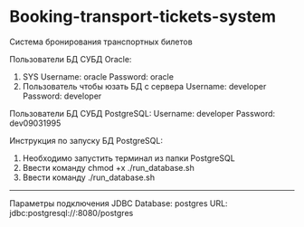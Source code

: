 ﻿# Booking-transport-tickets-system
Система бронирования транспортных билетов

Пользователи БД СУБД Oracle:
1) SYS
Username: oracle
Password: oracle
2) Пользователь чтобы юзать БД с сервера
Username: developer
Password: developer

Пользователи БД СУБД PostgreSQL:
Username: developer
Password: dev09031995

Инструкция по запуску БД PostgreSQL:
1) Необходимо запустить терминал из папки PostgreSQL
2) Ввести команду chmod +x ./run_database.sh
3) Ввести команду ./run_database.sh

-----------------------------------------------------
Параметры подключения JDBC
Database: postgres
URL: jdbc:postgresql://<IP>:8080/postgres
